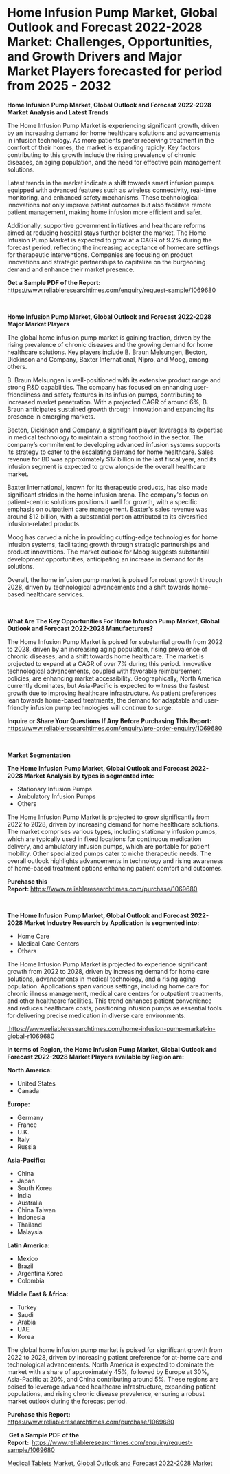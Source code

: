 <p><h1>Home Infusion Pump Market, Global Outlook and Forecast 2022-2028 Market: Challenges, Opportunities, and Growth Drivers and Major Market Players forecasted for period from 2025 - 2032</h1></p><p><strong>Home Infusion Pump Market, Global Outlook and Forecast 2022-2028 Market Analysis and Latest Trends</strong></p>
<p><p>The Home Infusion Pump Market is experiencing significant growth, driven by an increasing demand for home healthcare solutions and advancements in infusion technology. As more patients prefer receiving treatment in the comfort of their homes, the market is expanding rapidly. Key factors contributing to this growth include the rising prevalence of chronic diseases, an aging population, and the need for effective pain management solutions.</p><p>Latest trends in the market indicate a shift towards smart infusion pumps equipped with advanced features such as wireless connectivity, real-time monitoring, and enhanced safety mechanisms. These technological innovations not only improve patient outcomes but also facilitate remote patient management, making home infusion more efficient and safer.</p><p>Additionally, supportive government initiatives and healthcare reforms aimed at reducing hospital stays further bolster the market. The Home Infusion Pump Market is expected to grow at a CAGR of 9.2% during the forecast period, reflecting the increasing acceptance of homecare settings for therapeutic interventions. Companies are focusing on product innovations and strategic partnerships to capitalize on the burgeoning demand and enhance their market presence.</p></p>
<p><strong>Get a Sample PDF of the Report:&nbsp;</strong> <a href="https://www.reliableresearchtimes.com/enquiry/request-sample/1069680?utm_campaign=3211&utm_medium=2&utm_source=Github&utm_content=ia&utm_term=21032025&utm_id=home-infusion-pump-market-global-outlook-and-forecast-2022-2028">https://www.reliableresearchtimes.com/enquiry/request-sample/1069680</a></p>
<p>&nbsp;</p>
<p><strong>Home Infusion Pump Market, Global Outlook and Forecast 2022-2028 Major Market Players</strong></p>
<p><p>The global home infusion pump market is gaining traction, driven by the rising prevalence of chronic diseases and the growing demand for home healthcare solutions. Key players include B. Braun Melsungen, Becton, Dickinson and Company, Baxter International, Nipro, and Moog, among others. </p><p>B. Braun Melsungen is well-positioned with its extensive product range and strong R&D capabilities. The company has focused on enhancing user-friendliness and safety features in its infusion pumps, contributing to increased market penetration. With a projected CAGR of around 6%, B. Braun anticipates sustained growth through innovation and expanding its presence in emerging markets.</p><p>Becton, Dickinson and Company, a significant player, leverages its expertise in medical technology to maintain a strong foothold in the sector. The company’s commitment to developing advanced infusion systems supports its strategy to cater to the escalating demand for home healthcare. Sales revenue for BD was approximately $17 billion in the last fiscal year, and its infusion segment is expected to grow alongside the overall healthcare market.</p><p>Baxter International, known for its therapeutic products, has also made significant strides in the home infusion arena. The company's focus on patient-centric solutions positions it well for growth, with a specific emphasis on outpatient care management. Baxter's sales revenue was around $12 billion, with a substantial portion attributed to its diversified infusion-related products.</p><p>Moog has carved a niche in providing cutting-edge technologies for home infusion systems, facilitating growth through strategic partnerships and product innovations. The market outlook for Moog suggests substantial development opportunities, anticipating an increase in demand for its solutions.</p><p>Overall, the home infusion pump market is poised for robust growth through 2028, driven by technological advancements and a shift towards home-based healthcare services.</p></p>
<p>&nbsp;</p>
<p><strong>What Are The Key Opportunities For Home Infusion Pump Market, Global Outlook and Forecast 2022-2028 Manufacturers?</strong></p>
<p><p>The Home Infusion Pump Market is poised for substantial growth from 2022 to 2028, driven by an increasing aging population, rising prevalence of chronic diseases, and a shift towards home healthcare. The market is projected to expand at a CAGR of over 7% during this period. Innovative technological advancements, coupled with favorable reimbursement policies, are enhancing market accessibility. Geographically, North America currently dominates, but Asia-Pacific is expected to witness the fastest growth due to improving healthcare infrastructure. As patient preferences lean towards home-based treatments, the demand for adaptable and user-friendly infusion pump technologies will continue to surge.</p></p>
<p><strong>Inquire or Share Your Questions If Any Before Purchasing This Report:</strong> <a href="https://www.reliableresearchtimes.com/enquiry/pre-order-enquiry/1069680?utm_campaign=3211&utm_medium=2&utm_source=Github&utm_content=ia&utm_term=21032025&utm_id=home-infusion-pump-market-global-outlook-and-forecast-2022-2028">https://www.reliableresearchtimes.com/enquiry/pre-order-enquiry/1069680</a></p>
<p>&nbsp;</p>
<p><strong>Market Segmentation</strong></p>
<p><strong>The Home Infusion Pump Market, Global Outlook and Forecast 2022-2028 Market Analysis by types is segmented into:</strong></p>
<p><ul><li>Stationary Infusion Pumps</li><li>Ambulatory Infusion Pumps</li><li>Others</li></ul></p>
<p><p>The Home Infusion Pump Market is projected to grow significantly from 2022 to 2028, driven by increasing demand for home healthcare solutions. The market comprises various types, including stationary infusion pumps, which are typically used in fixed locations for continuous medication delivery, and ambulatory infusion pumps, which are portable for patient mobility. Other specialized pumps cater to niche therapeutic needs. The overall outlook highlights advancements in technology and rising awareness of home-based treatment options enhancing patient comfort and outcomes.</p></p>
<p><strong>Purchase this Report:&nbsp;</strong><a href="https://www.reliableresearchtimes.com/purchase/1069680?utm_campaign=3211&utm_medium=2&utm_source=Github&utm_content=ia&utm_term=21032025&utm_id=home-infusion-pump-market-global-outlook-and-forecast-2022-2028">https://www.reliableresearchtimes.com/purchase/1069680</a></p>
<p>&nbsp;</p>
<p><strong>The Home Infusion Pump Market, Global Outlook and Forecast 2022-2028 Market Industry Research by Application is segmented into:</strong></p>
<p><ul><li>Home Care</li><li>Medical Care Centers</li><li>Others</li></ul></p>
<p><p>The Home Infusion Pump Market is projected to experience significant growth from 2022 to 2028, driven by increasing demand for home care solutions, advancements in medical technology, and a rising aging population. Applications span various settings, including home care for chronic illness management, medical care centers for outpatient treatments, and other healthcare facilities. This trend enhances patient convenience and reduces healthcare costs, positioning infusion pumps as essential tools for delivering precise medication in diverse care environments.</p></p>
<p><a href="https://www.reliableresearchtimes.com/home-infusion-pump-market-in-global-r1069680?utm_campaign=3211&utm_medium=2&utm_source=Github&utm_content=ia&utm_term=21032025&utm_id=home-infusion-pump-market-global-outlook-and-forecast-2022-2028">&nbsp;https://www.reliableresearchtimes.com/home-infusion-pump-market-in-global-r1069680</a></p>
<p><strong>In terms of Region, the Home Infusion Pump Market, Global Outlook and Forecast 2022-2028 Market Players available by Region are:</strong></p>
<p>
    <p> <strong> North America: </strong>
        <ul>
            <li>United States</li>
            <li>Canada</li>
        </ul>
        </p> 
    <p> <strong> Europe: </strong>
        <ul>
            <li>Germany</li>
            <li>France</li>
            <li>U.K.</li>
            <li>Italy</li>
            <li>Russia</li>
        </ul>
        </p> 
    <p> <strong> Asia-Pacific: </strong>
        <ul>
            <li>China</li>
            <li>Japan</li>
            <li>South Korea</li>
            <li>India</li>
            <li>Australia</li>
            <li>China Taiwan</li>
            <li>Indonesia</li>
            <li>Thailand</li>
            <li>Malaysia</li>
        </ul>
        </p> 
    <p> <strong> Latin America: </strong>
        <ul>
            <li>Mexico</li>
            <li>Brazil</li>
            <li>Argentina Korea</li>
            <li>Colombia</li>
        </ul>
        </p> 
    <p> <strong> Middle East & Africa: </strong>
        <ul>
            <li>Turkey</li>
            <li>Saudi</li>
            <li>Arabia</li>
            <li>UAE</li>
            <li>Korea</li>
        </ul>
    </p>
    </p>
<p><p>The global home infusion pump market is poised for significant growth from 2022 to 2028, driven by increasing patient preference for at-home care and technological advancements. North America is expected to dominate the market with a share of approximately 45%, followed by Europe at 30%, Asia-Pacific at 20%, and China contributing around 5%. These regions are poised to leverage advanced healthcare infrastructure, expanding patient populations, and rising chronic disease prevalence, ensuring a robust market outlook during the forecast period.</p></p>
<p><strong>Purchase this Report: </strong><a href="https://www.reliableresearchtimes.com/purchase/1069680?utm_campaign=3211&utm_medium=2&utm_source=Github&utm_content=ia&utm_term=21032025&utm_id=home-infusion-pump-market-global-outlook-and-forecast-2022-2028">https://www.reliableresearchtimes.com/purchase/1069680</a></p>
<p>&nbsp;<strong>Get a Sample PDF of the Report:&nbsp;&nbsp;</strong><a href="https://www.reliableresearchtimes.com/enquiry/request-sample/1069680?utm_campaign=3211&utm_medium=2&utm_source=Github&utm_content=ia&utm_term=21032025&utm_id=home-infusion-pump-market-global-outlook-and-forecast-2022-2028">https://www.reliableresearchtimes.com/enquiry/request-sample/1069680</a></p>
<p><strong></strong></p>
<p><p><a href="https://github.com/birbamanan03/Market-Research-Report-List-1/blob/main/medical-tablets-market-global-outlook-and-forecast-2022-2028-market.md?utm_campaign=3211&utm_medium=2&utm_source=Github&utm_content=ia&utm_term=21032025&utm_id=home-infusion-pump-market-global-outlook-and-forecast-2022-2028">Medical Tablets Market, Global Outlook and Forecast 2022-2028 Market</a></p></p>